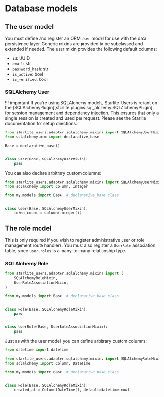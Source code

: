 # Database models

## The user model

You must define and register an ORM `User` model for use with the data persistence layer. Generic mixins are provided to be subclassed and extended if needed. The user mixin provides the following default columns:

* `id`: UUID
* `email`: str
* `password_hash`: str
* `is_active`: bool
* `is_verified`: bool

### SQLAlchemy User

!!! important
    If you're using SQLAlchemy models, Starlite-Users is reliant on the [SQLAlchemyPlugin][starlite.plugins.sql_alchemy.SQLAlchemyPlugin] for session management and dependency injection. This ensures that only a single session is created and used per request. Please see the Starlite documentation for setup directions.

```python
from starlite_users.adapter.sqlalchemy.mixins import SQLAlchemyUserMixin
from sqlalchemy.orm import declarative_base

Base = declarative_base()


class User(Base, SQLAlchemyUserMixin):
    pass
```

You can also declare arbitrary custom columns:

```python
from starlite_users.adapter.sqlalchemy.mixins import SQLAlchemyUserMixin
from sqlalchemy import Column, Integer

from my.models import Base  # declarative_base class


class User(Base, SQLAlchemyUserMixin):
    token_count = Column(Integer())
```

## The role model

This is only required if you wish to register administrative user or role management route handlers. You must also register a `UserRole` association table, since `user.roles` is a many-to-many relationship type.

### SQLAlchemy Role

```python
from starlite_users.adapter.sqlalchemy.mixins import (
    SQLAlchemyRoleMixin,
    UserRoleAssociationMixin,
)

from my.models import Base  # declarative_base class


class Role(Base, SQLAlchemyRoleMixin):
    pass


class UserRole(Base, UserRoleAssociationMixin):
    pass
```

Just as with the user model, you can define arbitrary custom columns:

```python
from datetime import datetime

from starlite_users.adapter.sqlalchemy.mixins import SQLAlchemyRoleMixin
from sqlalchemy import Column, DateTime

from my.models import Base  # declarative_base class


class Role(Base, SQLAlchemyRoleMixin):
    created_at = Column(DateTime(), default=datetime.now)
```
